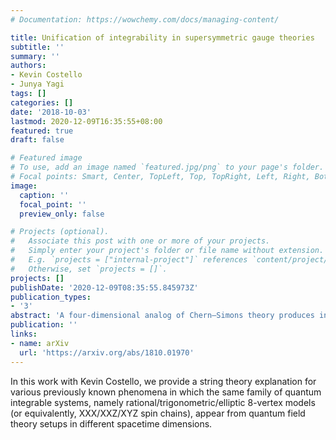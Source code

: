 ```yaml
---
# Documentation: https://wowchemy.com/docs/managing-content/

title: Unification of integrability in supersymmetric gauge theories
subtitle: ''
summary: ''
authors:
- Kevin Costello
- Junya Yagi
tags: []
categories: []
date: '2018-10-03'
lastmod: 2020-12-09T16:35:55+08:00
featured: true
draft: false

# Featured image
# To use, add an image named `featured.jpg/png` to your page's folder.
# Focal points: Smart, Center, TopLeft, Top, TopRight, Left, Right, BottomLeft, Bottom, BottomRight.
image:
  caption: ''
  focal_point: ''
  preview_only: false

# Projects (optional).
#   Associate this post with one or more of your projects.
#   Simply enter your project's folder or file name without extension.
#   E.g. `projects = ["internal-project"]` references `content/project/deep-learning/index.md`.
#   Otherwise, set `projects = []`.
projects: []
publishDate: '2020-12-09T08:35:55.845973Z'
publication_types:
- '3'
abstract: 'A four-dimensional analog of Chern–Simons theory produces integrable lattice models from Wilson lines and surface operators. We show that this theory describes a quasi-topological sector of maximally supersymmetric Yang–Mills theory in six dimensions, topologically twisted and subjected to an Ω-deformation. By realizing the six-dimensional theory in string theory and applying dualities, we unify various phenomena in which the eight-vertex model and the XYZ spin chain, as well as variants thereof, emerge from supersymmetric gauge theories.'
publication: ''
links:
- name: arXiv
  url: 'https://arxiv.org/abs/1810.01970'
---
```


In this work with Kevin Costello, we provide a string theory explanation for various previously known phenomena in which the same family of quantum integrable systems, namely rational/trigonometric/elliptic 8-vertex models (or equivalently, XXX/XXZ/XYZ spin chains), appear from quantum field theory setups in different spacetime dimensions.

